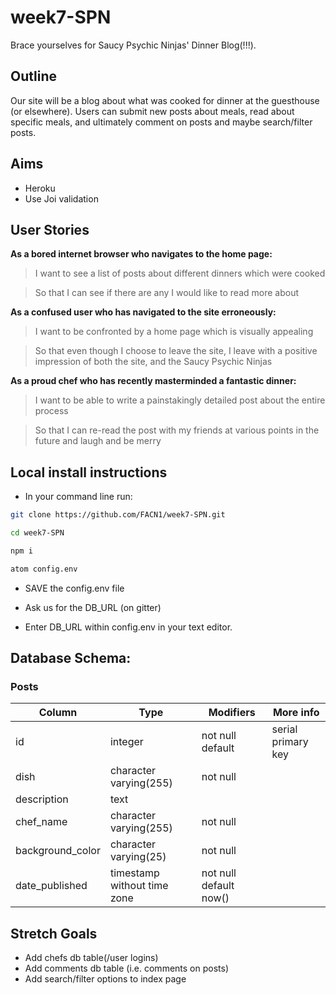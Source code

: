 # week7-SPN
Brace yourselves for Saucy Psychic Ninjas' Dinner Blog(!!!).

## Outline
Our site will be a blog about what was cooked for dinner at the guesthouse (or elsewhere). Users can submit new posts about meals, read about specific meals, and ultimately comment on posts and maybe search/filter posts.

## Aims
- Heroku
- Use Joi validation


## User Stories
**As a bored internet browser who navigates to the home page:**
> I want to see a list of posts about different dinners which were cooked

> So that I can see if there are any I would like to read more about

**As a confused user who has navigated to the site erroneously:**
> I want to be confronted by a home page which is visually appealing

> So that even though I choose to leave the site, I leave with a positive impression of both the site, and the Saucy Psychic Ninjas

**As a proud chef who has recently masterminded a fantastic dinner:**
> I want to be able to write a painstakingly detailed post about the entire process

> So that I can re-read the post with my friends at various points in the future and laugh and be merry

## Local install instructions
- In your command line run:

```bash
git clone https://github.com/FACN1/week7-SPN.git

cd week7-SPN

npm i

atom config.env

```

- SAVE the config.env file

- Ask us for the DB_URL (on gitter)

- Enter DB_URL within config.env in your text editor.


## Database Schema:
### Posts
Column      |     Type    |    Modifiers   | More info           
--- | --- | --- | ---
id               | integer                     | not null default | serial primary key
dish             | character varying(255)      | not null |
description      | text                        |          |
chef_name        | character varying(255)      | not null |
background_color | character varying(25)       | not null |
date_published   | timestamp without time zone | not null default now() |

## Stretch Goals
- Add chefs db table(/user logins)
- Add comments db table (i.e. comments on posts)
- Add search/filter options to index page
